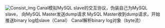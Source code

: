 ![Consist_img](https://github.com/codezjt/DataConsist/assets/60995778/ef16ef7a-1ffb-4795-85a3-fc379068c7db)
Canal模拟MySQL slave的交互协议，伪装自己为MySQL slave， 向MySQL Master发送dump请求
MySQL Master收到dump请求，开始推送binary log给slave（Canal）
Canal解析binary log对象（byte流）
